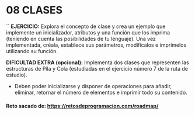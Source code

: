 # 08 CLASES

``
**EJERCICIO:**
Explora el concepto de clase y crea un ejemplo que implemente un inicializador, atributos y una función que los imprima (teniendo en cuenta las posibilidades de tu lenguaje).
Una vez implementada, créala, establece sus parámetros, modifícalos e imprímelos utilizando su función.

**DIFICULTAD EXTRA (opcional):**
Implementa dos clases que representen las estructuras de Pila y Cola (estudiadas en el ejercicio número 7 de la ruta de estudio).
- Deben poder inicializarse y disponer de operaciones para añadir, eliminar, retornar el número de elementos e imprimir todo su contenido.

#### Reto sacado de: https://retosdeprogramacion.com/roadmap/

